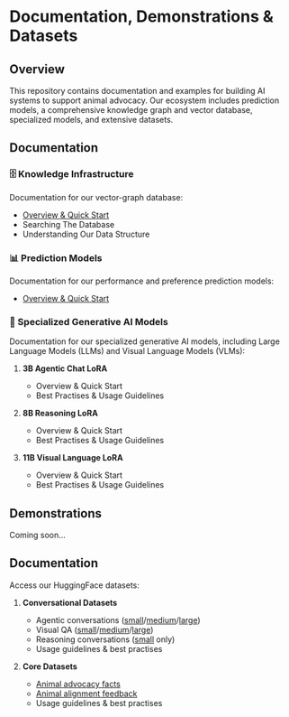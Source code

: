 # Documentation, Demonstrations & Datasets

## Overview
This repository contains documentation and examples for building AI systems to support animal advocacy. Our ecosystem includes prediction models, a comprehensive knowledge graph and vector database, specialized models, and extensive datasets.

## Documentation

### 🗄️ Knowledge Infrastructure
Documentation for our vector-graph database:

   - [Overview & Quick Start](Knowledge/README.md)
   - Searching The Database
   - Understanding Our Data Structure

### 📊 Prediction Models
Documentation for our performance and preference prediction models:

- [Overview & Quick Start](Predictions/README.md)

### 🤖 Specialized Generative AI Models
Documentation for our specialized generative AI models, including Large Language Models (LLMs) and Visual Language Models (VLMs):

1. **3B Agentic Chat LoRA**
   - Overview & Quick Start
   - Best Practises & Usage Guidelines

2. **8B Reasoning LoRA**
   - Overview & Quick Start
   - Best Practises & Usage Guidelines

3. **11B Visual Language LoRA**
   - Overview & Quick Start
   - Best Practises & Usage Guidelines

## Demonstrations

Coming soon...

## Documentation
Access our HuggingFace datasets:

1. **Conversational Datasets**
   - Agentic conversations ([small](https://huggingface.co/datasets/open-paws/agentic_conversations_small)/[medium](https://huggingface.co/datasets/open-paws/agentic_conversations_medium)/[large](https://huggingface.co/datasets/open-paws/agentic_conversations_large))
   - Visual QA ([small](https://huggingface.co/datasets/open-paws/visual_qa_small)/[medium](https://huggingface.co/datasets/open-paws/visual_qa_medium)/[large](https://huggingface.co/datasets/open-paws/visual_qa_large))
   - Reasoning conversations ([small](https://huggingface.co/datasets/open-paws/reasoning_conversations_small) only)
   - Usage guidelines & best practises

2. **Core Datasets**
   - [Animal advocacy facts](https://huggingface.co/datasets/open-paws/animal_advocacy_facts)
   - [Animal alignment feedback](https://huggingface.co/datasets/open-paws/animal_alignment_feedback)
   - Usage guidelines & best practises
